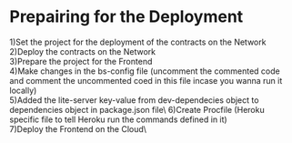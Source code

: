 # Prepairing for the Deployment   
1)Set the project for the deployment of the contracts on the Network\
2)Deploy the contracts on the Network\
3)Prepare the project for the Frontend\
4)Make changes in the bs-config file (uncomment the commented code and comment the uncommented coed in this file incase you wanna run it locally)\
5)Added the lite-server key-value from dev-dependecies object to dependencies object in package.json file\ 
6)Create Procfile (Heroku specific file to tell Heroku run the commands defined in it)\
7)Deploy the Frontend on the Cloud\
